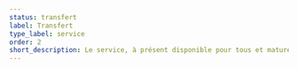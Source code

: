```yaml
---
status: transfert
label: Transfert
type_label: service
order: 2
short_description: Le service, à présent disponible pour tous et mature, rejoint une structure propice à sa pérennisation.
---
```

